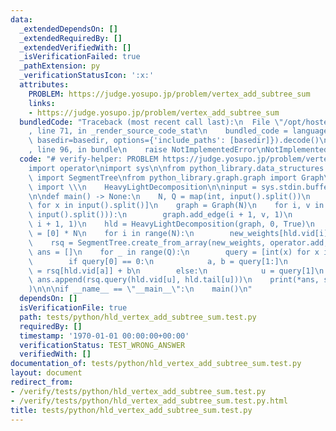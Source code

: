 ```yaml
---
data:
  _extendedDependsOn: []
  _extendedRequiredBy: []
  _extendedVerifiedWith: []
  _isVerificationFailed: true
  _pathExtension: py
  _verificationStatusIcon: ':x:'
  attributes:
    PROBLEM: https://judge.yosupo.jp/problem/vertex_add_subtree_sum
    links:
    - https://judge.yosupo.jp/problem/vertex_add_subtree_sum
  bundledCode: "Traceback (most recent call last):\n  File \"/opt/hostedtoolcache/Python/3.9.1/x64/lib/python3.9/site-packages/onlinejudge_verify/documentation/build.py\"\
    , line 71, in _render_source_code_stat\n    bundled_code = language.bundle(stat.path,\
    \ basedir=basedir, options={'include_paths': [basedir]}).decode()\n  File \"/opt/hostedtoolcache/Python/3.9.1/x64/lib/python3.9/site-packages/onlinejudge_verify/languages/python.py\"\
    , line 96, in bundle\n    raise NotImplementedError\nNotImplementedError\n"
  code: "# verify-helper: PROBLEM https://judge.yosupo.jp/problem/vertex_add_subtree_sum\n\
    import operator\nimport sys\n\nfrom python_library.data_structures.segment_tree\
    \ import SegmentTree\nfrom python_library.graph.graph import Graph\nfrom python_library.graph.heavy_light_decomposition\
    \ import \\\n    HeavyLightDecomposition\n\ninput = sys.stdin.buffer.readline\n\
    \n\ndef main() -> None:\n    N, Q = map(int, input().split())\n    weights = [int(x)\
    \ for x in input().split()]\n    graph = Graph(N)\n    for i, v in enumerate(map(int,\
    \ input().split())):\n        graph.add_edge(i + 1, v, 1)\n        graph.add_edge(v,\
    \ i + 1, 1)\n    hld = HeavyLightDecomposition(graph, 0, True)\n    new_weights\
    \ = [0] * N\n    for i in range(N):\n        new_weights[hld.vid[i]] = weights[i]\n\
    \    rsq = SegmentTree.create_from_array(new_weights, operator.add, 0)\n\n   \
    \ ans = []\n    for _ in range(Q):\n        query = [int(x) for x in input().split()]\n\
    \        if query[0] == 0:\n            a, b = query[1:]\n            rsq[hld.vid[a]]\
    \ = rsq[hld.vid[a]] + b\n        else:\n            u = query[1]\n           \
    \ ans.append(rsq.query(hld.vid[u], hld.tail[u]))\n    print(*ans, sep=\"\\n\"\
    )\n\n\nif __name__ == \"__main__\":\n    main()\n"
  dependsOn: []
  isVerificationFile: true
  path: tests/python/hld_vertex_add_subtree_sum.test.py
  requiredBy: []
  timestamp: '1970-01-01 00:00:00+00:00'
  verificationStatus: TEST_WRONG_ANSWER
  verifiedWith: []
documentation_of: tests/python/hld_vertex_add_subtree_sum.test.py
layout: document
redirect_from:
- /verify/tests/python/hld_vertex_add_subtree_sum.test.py
- /verify/tests/python/hld_vertex_add_subtree_sum.test.py.html
title: tests/python/hld_vertex_add_subtree_sum.test.py
---
```

